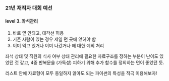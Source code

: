 ### 21년 재직자 대회 예선
#### level 3. 좌석관리

1. 바로 옆 안되고, 대각선 허용
2. 기존 사람이 있는 경우 제일 먼 곳에 앉혀야 함
3. 이미 먹고 있거나 이미 나갔거나 에 대한 예외 처리

좌석 상태 및 직원의 식사 여부 상태 관리에 필요한 자료구조를 정하는 부분이 난이도 있었던 것 같고,
4중 반복문을 (가독성) 피하기 위해 추가 함수를 정의하는 면이 좋았던 듯.

리스트 안에 자료형이 모두 동일하지 않아도 되는 파이썬의 특성을 적극 이용해보자!